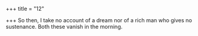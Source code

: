 +++
title = "12"

+++
So then, I take no account of a dream nor of a rich man who gives no  sustenance.
Both these vanish in the morning.